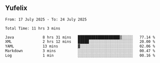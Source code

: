 ## Yufelix

<!--START_SECTION:waka-->

```txt
From: 17 July 2025 - To: 24 July 2025

Total Time: 11 hrs 3 mins

Java             8 hrs 31 mins   ███████████████████▒░░░░░   77.14 %
XML              2 hrs 12 mins   █████░░░░░░░░░░░░░░░░░░░░   20.00 %
YAML             13 mins         ▓░░░░░░░░░░░░░░░░░░░░░░░░   02.06 %
Markdown         3 mins          ░░░░░░░░░░░░░░░░░░░░░░░░░   00.47 %
Log              1 min           ░░░░░░░░░░░░░░░░░░░░░░░░░   00.16 %
```

<!--END_SECTION:waka-->

